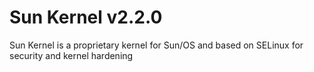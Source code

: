 # Sun Kernel v2.2.0
Sun Kernel is a proprietary kernel for Sun/OS and based on SELinux for security and kernel hardening
